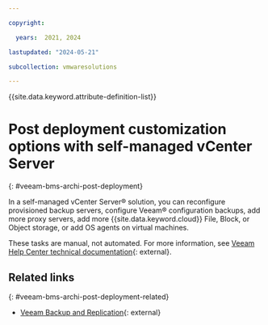 ```yaml
---

copyright:

  years:  2021, 2024

lastupdated: "2024-05-21"

subcollection: vmwaresolutions

---
```


{{site.data.keyword.attribute-definition-list}}

# Post deployment customization options with self-managed vCenter Server
{: #veeam-bms-archi-post-deployment}

In a self-managed vCenter Server® solution, you can reconfigure provisioned backup servers, configure Veeam® configuration backups, add more proxy servers, add more {{site.data.keyword.cloud}} File, Block, or Object storage, or add OS agents on virtual machines.

These tasks are manual, not automated. For more information, see [Veeam Help Center technical documentation](https://www.veeam.com/documentation-guides-datasheets.html?ad=menu-resources){: external}.

## Related links
{: #veeam-bms-archi-post-deployment-related}

* [Veeam Backup and Replication](https://www.veeam.com/vm-backup-recovery-replication-software.html?ad=menu-products){: external}
